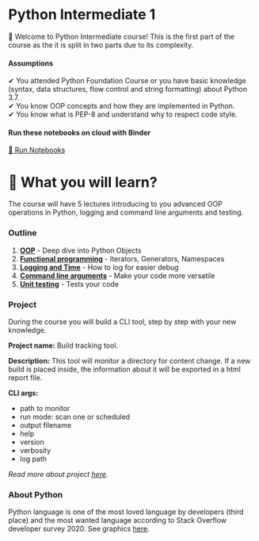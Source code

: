# Python Intermediate 1

👋 Welcome to Python Intermediate course! This is the first part of the course as the it is split in two parts due to its complexity.

#### Assumptions
✔ You attended Python Foundation Course or you have basic knowledge (syntax, data structures, flow control and string formatting) about Python 3.7.  
✔ You know OOP concepts and how they are implemented in Python.   
✔ You know what is PEP-8 and understand why to respect code style.  

#### Run these notebooks on cloud with Binder
[🚀 Run Notebooks](https://mybinder.org/v2/gh/myshy93/Training-Python-Intermediate/HEAD)

# 📖 What you will learn?

The course will have 5 lectures introducing to you advanced OOP operations in Python, logging and command line arguments and testing.

### Outline
1. **[OOP](Lecture%201/Lecture%201.ipynb)** - Deep dive into Python Objects
2. **[Functional programming](Lecture%202/Lecture%202.ipynb)** - Iterators, Generators, Namespaces
3. **[Logging and Time](Lecture%203/Lecture%203.ipynb)** - How to log for easier debug
4. **[Command line arguments](Lecture%204/Lecture%204.ipynb)** - Make your code more versatile
5. **[Unit testing](Lecture%205/Lecture%205.ipynb)** - Tests your code

### Project

During the course you will build a CLI tool, step by step with your new knowledge.

**Project name:** Build tracking tool.

**Description:** This tool will monitor a directory for content change. If a new build is placed inside,
the information about it will be exported in a html report file.

**CLI args:**
 - path to monitor
 - run mode: scan one or scheduled
 - output filename
 - help
 - version
 - verbosity
 - log path
 
 *Read more about project [here](Project/project-description.ipynb)*.
 
 
 ### About Python
 Python language is one of the most loved language by developers (third place) and the most wanted language according
 to Stack Overflow developer survey 2020. See graphics [here](https://insights.stackoverflow.com/survey/2020#technology-most-loved-dreaded-and-wanted-languages). 